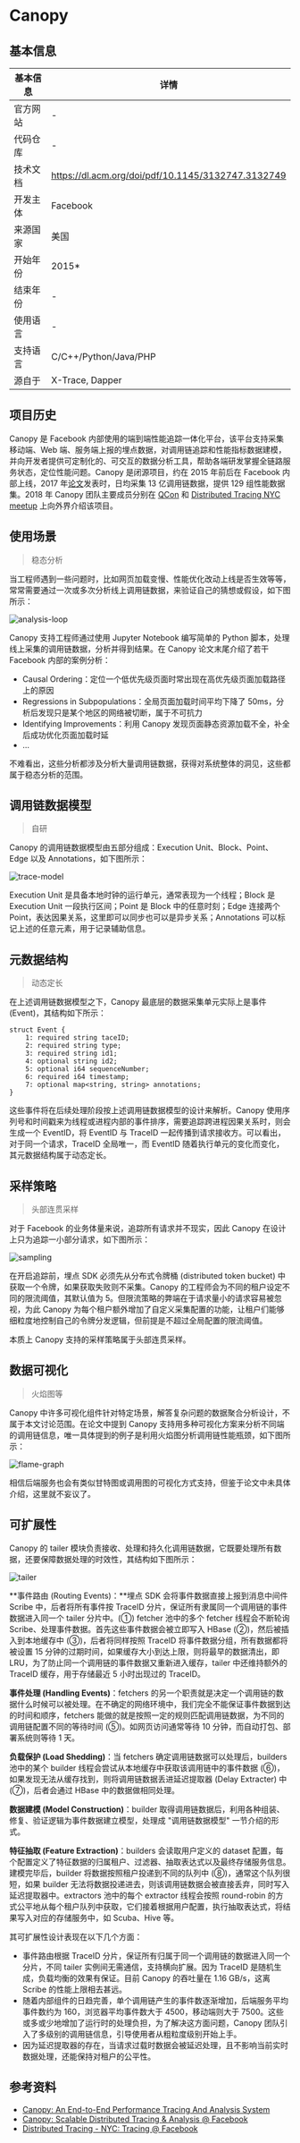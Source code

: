 # Canopy

## 基本信息

| 基本信息 | 详情                                               |
| -------- | -------------------------------------------------- |
| 官方网站 | -                                                  |
| 代码仓库 | -                                                  |
| 技术文档 | https://dl.acm.org/doi/pdf/10.1145/3132747.3132749 |
| 开发主体 | Facebook                                           |
| 来源国家 | 美国                                               |
| 开始年份 | 2015*                                              |
| 结束年份 | -                                                  |
| 使用语言 | -                                                  |
| 支持语言 | C/C++/Python/Java/PHP                              |
| 源自于   | X-Trace, Dapper                                    |

## 项目历史

Canopy 是 Facebook 内部使用的端到端性能追踪一体化平台，该平台支持采集移动端、Web 端、服务端上报的埋点数据，对调用链追踪和性能指标数据建模，并向开发者提供可定制化的、可交互的数据分析工具，帮助各端研发掌握全链路服务状态，定位性能问题。Canopy 是闭源项目，约在 2015 年前后在 Facebook 内部上线，2017 年[论文]((https://dl.acm.org/doi/pdf/10.1145/3132747.3132749))发表时，日均采集 13 亿调用链数据，提供 129 组性能数据集。2018 年 Canopy 团队主要成员分别在 [QCon](https://www.infoq.com/presentations/canopy-scalable-tracing-analytics-facebook/) 和 [Distributed Tracing NYC meetup](https://www.youtube.com/watch?v=j6no6JozkZU) 上向外界介绍该项目。

## 使用场景

> 稳态分析

当工程师遇到一些问题时，比如网页加载变慢、性能优化改动上线是否生效等等，常常需要通过一次或多次分析线上调用链数据，来验证自己的猜想或假设，如下图所示：

![analysis-loop](./Canopy/analysis-loop.png)

Canopy 支持工程师通过使用 Jupyter Notebook 编写简单的 Python 脚本，处理线上采集的调用链数据，分析并得到结果。在 Canopy 论文末尾介绍了若干 Facebook 内部的案例分析：

* Causal Ordering：定位一个低优先级页面时常出现在高优先级页面加载路径上的原因
* Regressions in Subpopulations：全局页面加载时间平均下降了 50ms，分析后发现只是某个地区的网络被切断，属于不可抗力
* Identifying Improvements：利用 Canopy 发现页面静态资源加载不全，补全后成功优化页面加载时延
* ...

不难看出，这些分析都涉及分析大量调用链数据，获得对系统整体的洞见，这些都属于稳态分析的范围。

## 调用链数据模型

> 自研

Canopy 的调用链数据模型由五部分组成：Execution Unit、Block、Point、Edge 以及 Annotations，如下图所示：

![trace-model](./Canopy/trace-model.png)

Execution Unit 是具备本地时钟的运行单元，通常表现为一个线程；Block 是 Execution Unit 一段执行区间；Point 是 Block 中的任意时刻；Edge 连接两个 Point，表达因果关系，这里即可以同步也可以是异步关系；Annotations 可以标记上述的任意元素，用于记录辅助信息。

## 元数据结构

> 动态定长

在上述调用链数据模型之下，Canopy 最底层的数据采集单元实际上是事件 (Event)，其结构如下所示：

```thrift
struct Event {
	1: required string taceID;
	2: required string type;
	3: required string id1;
	4: optional string id2;
	5: optional i64 sequenceNumber;
	6: required i64 timestamp;
	7: optional map<string, string> annotations;
}
```

这些事件将在后续处理阶段按上述调用链数据模型的设计来解析。Canopy 使用序列号和时间戳来为线程或进程内部的事件排序，需要追踪跨进程因果关系时，则会生成一个 EventID，将 EventID 与 TraceID 一起传播到请求接收方。可以看出，对于同一个请求，TraceID 全局唯一，而 EventID 随着执行单元的变化而变化，其元数据结构属于动态定长。

## 采样策略

> 头部连贯采样

对于 Facebook 的业务体量来说，追踪所有请求并不现实，因此 Canopy 在设计上只为追踪一小部分请求，如下图所示：

![sampling](./Canopy/sampling.png)

在开启追踪前，埋点 SDK 必须先从分布式令牌桶 (distributed token bucket) 中获取一个令牌，如果获取失败则不采集。Canopy 的工程师会为不同的租户设定不同的限流阈值，其默认值为 5。但限流策略的弊端在于请求量小的请求容易被忽视，为此 Canopy 为每个租户额外增加了自定义采集配置的功能，让租户们能够细粒度地控制自己的令牌分发逻辑，但前提是不超过全局配置的限流阈值。

本质上 Canopy 支持的采样策略属于头部连贯采样。

## 数据可视化

> 火焰图等

Canopy 中许多可视化组件针对特定场景，解答复杂问题的数据聚合分析设计，不属于本文讨论范围。在论文中提到 Canopy 支持用多种可视化方案来分析不同端的调用链信息，唯一具体提到的例子是利用火焰图分析调用链性能瓶颈，如下图所示：

![flame-graph](./Canopy/flame-graph.png)

相信后端服务也会有类似甘特图或调用图的可视化方式支持，但鉴于论文中未具体介绍，这里就不妄议了。

## 可扩展性

Canopy 的 tailer 模块负责接收、处理和持久化调用链数据，它既要处理所有数据，还要保障数据处理的时效性，其结构如下图所示：

![tailer](./Canopy/tailer.png)

**事件路由 (Routing Events)：**埋点 SDK 会将事件数据直接上报到消息中间件 Scribe 中，后者将所有事件按 TraceID 分片，保证所有隶属同一个调用链的事件数据进入同一个 tailer 分片中。(①) fetcher 池中的多个 fetcher 线程会不断轮询 Scribe、处理事件数据。首先这些事件数据会被立即写入 HBase (②)，然后被插入到本地缓存中 (③)，后者将同样按照 TraceID 将事件数据分组，所有数据都将被设置 15 分钟的过期时间，如果缓存大小到达上限，则将最早的数据清出，即 LRU，为了防止同一个调用链的事件数据又重新进入缓存，tailer 中还维持额外的 TraceID 缓存，用于存储最近 5 小时出现过的 TraceID。

**事件处理 (Handling Events)**：fetchers 的另一个职责就是决定一个调用链的数据什么时候可以被处理。在不确定的网络环境中，我们完全不能保证事件数据到达的时间和顺序，fetchers 能做的就是按照一定的规则匹配调用链数据，为不同的调用链配置不同的等待时间 (⑤)。如网页访问通常等待 10 分钟，而自动打包、部署系统则等待 1 天。

**负载保护 (Load Shedding)**：当 fetchers 确定调用链数据可以处理后，builders 池中的某个 builder 线程会尝试从本地缓存中获取该调用链中的事件数据 (⑥)，如果发现无法从缓存找到，则将调用链数据丢进延迟提取器 (Delay Extracter) 中 (⑦)，后者会通过 HBase 中的数据做相同处理。

**数据建模 (Model Construction)**：builder 取得调用链数据后，利用各种组装、修复、验证逻辑为事件数据建立模型，处理成 "调用链数据模型" 一节介绍的形式。

**特征抽取 (Feature Extraction)**：builders 会读取用户定义的 dataset 配置，每个配置定义了特征数据的归属租户、过滤器、抽取表达式以及最终存储服务信息。建模完毕后，builder 将数据按照租户投递到不同的队列中 (⑧)，通常这个队列很短，如果 builder 无法将数据投递进去，则该调用链数据会被直接丢弃，同时写入延迟提取器中。extractors 池中的每个 extractor 线程会按照 round-robin 的方式公平地从每个租户队列中获取，它们接着根据用户配置，执行抽取表达式，将结果写入对应的存储服务中，如 Scuba、Hive 等。

其可扩展性设计表现在以下几个方面：

* 事件路由根据 TraceID 分片，保证所有归属于同一个调用链的数据进入同一个分片，不同 tailer 实例间无需通信，支持横向扩展。因为 TraceID 是随机生成，负载均衡的效果有保证。目前 Canopy 的吞吐量在 1.16 GB/s，这离 Scribe 的性能上限相去甚远。
* 随着内部组件的日趋完善，单个调用链产生的事件数逐渐增加，后端服务平均事件数约为 160，浏览器平均事件数大于 4500，移动端则大于 7500。这些或多或少地增加了运行时的处理负担，为了解决这方面问题，Canopy 团队引入了多级别的调用链信息，引导使用者从粗粒度级别开始上手。
* 因为延迟提取器的存在，当请求过载时数据会被延迟处理，且不影响当前实时数据处理，还能保持对租户的公平性。

## 参考资料

* [Canopy: An End-to-End Performance Tracing And Analysis System](https://dl.acm.org/doi/pdf/10.1145/3132747.3132749)
* [Canopy: Scalable Distributed Tracing & Analysis @ Facebook](https://www.infoq.com/presentations/canopy-scalable-tracing-analytics-facebook/)
* [Distributed Tracing - NYC: Tracing @ Facebook](https://www.youtube.com/watch?v=j6no6JozkZU)

